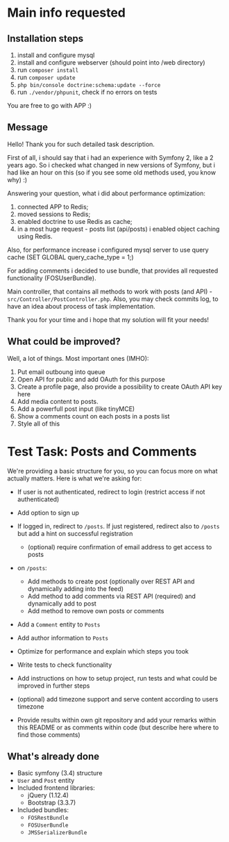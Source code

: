 Main info requested
=============================

Installation steps
-------------------
1) install and configure mysql
2) install and configure webserver (should point into /web directory)
3) run `composer install`
4) run `composer update`
5) `php bin/console doctrine:schema:update --force`
6) run `./vendor/phpunit`, check if no errors on tests

You are free to go with APP :)

Message
-------------------
Hello! Thank you for such detailed task description.

First of all, i should say that i had an experience with Symfony 2, like a 2 years ago. 
So i checked what changed in new versions of Symfony, but i had like an hour on this (so if you see some old methods used, you know why) :)

Answering your question, what i did about performance optimization:
1) connected APP to Redis; 
2) moved sessions to Redis;
3) enabled doctrine to use Redis as cache;
4) in a most huge request - posts list (api/posts) i enabled object caching using Redis.

Also, for performance increase i configured mysql server to use query cache (SET GLOBAL query_cache_type = 1;)

For adding comments i decided to use bundle, that provides all requested functionality (FOSUserBundle).

Main controller, that contains all methods to work with posts (and API) - `src/Controller/PostController.php`.
Also, you may check commits log, to have an idea about process of task implementation.

Thank you for your time and i hope that my solution will fit your needs!


What could be improved?
-------------------
Well, a lot of things. Most important ones (IMHO):
1) Put email outboung into queue
2) Open API for public and add OAuth for this purpose
3) Create a profile page, also provide a possibility to create OAuth API key here
4) Add media content to posts.
5) Add a powerfull post input (like tinyMCE)
6) Show a comments count on each posts in a posts list
7) Style all of this

Test Task: Posts and Comments
=============================

We're providing a basic structure for you, so you can focus more on what actually matters. Here is what we're asking for:
  * If user is not authenticated, redirect to login (restrict access if not authenticated)
  * Add option to sign up
  * If logged in, redirect to `/posts`. If just registered, redirect also to `/posts` but add a hint on successful registration
    * (optional) require confirmation of email address to get access to posts
  * on `/posts`:
    * Add methods to create post (optionally over REST API and dynamically adding into the feed)
    * Add method to add comments via REST API (required) and dynamically add to post
    * Add method to remove own posts or comments
  
  * Add a `Comment` entity to `Posts`
  * Add author information to `Posts`
  * Optimize for performance and explain which steps you took
  * Write tests to check functionality
  * Add instructions on how to setup project, run tests and what could be improved in further steps
  * (optional) add timezone support and serve content according to users timezone
  * Provide results within own git repository and add your remarks within this README or as comments within code (but describe here where to find those comments)
  
What's already done
-------------------

  * Basic symfony (3.4) structure
  * `User` and `Post` entity
  * Included frontend libraries:
    * jQuery (1.12.4)
    * Bootstrap (3.3.7)
  * Included bundles:
    * `FOSRestBundle`
    * `FOSUserBundle`
    * `JMSSerializerBundle`